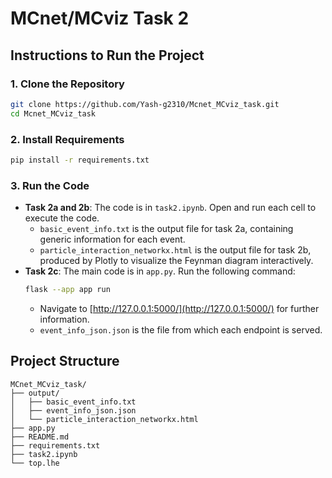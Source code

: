 # MCnet/MCviz Task 2

## Instructions to Run the Project

### 1. Clone the Repository
```bash
git clone https://github.com/Yash-g2310/Mcnet_MCviz_task.git
cd Mcnet_MCviz_task
```

### 2. Install Requirements
```bash
pip install -r requirements.txt
```

### 3. Run the Code
- **Task 2a and 2b**: The code is in `task2.ipynb`. Open and run each cell to execute the code.
  - `basic_event_info.txt` is the output file for task 2a, containing generic information for each event.
  - `particle_interaction_networkx.html` is the output file for task 2b, produced by Plotly to visualize the Feynman diagram interactively.
- **Task 2c**: The main code is in `app.py`. Run the following command:
    ```bash
    flask --app app run
    ```
  - Navigate to [http://127.0.0.1:5000/](http://127.0.0.1:5000/) for further information.
  - `event_info_json.json` is the file from which each endpoint is served.

## Project Structure

```
MCnet_MCviz_task/
├── output/
│   ├── basic_event_info.txt
│   ├── event_info_json.json
│   └── particle_interaction_networkx.html
├── app.py
├── README.md
├── requirements.txt
├── task2.ipynb
└── top.lhe
```
